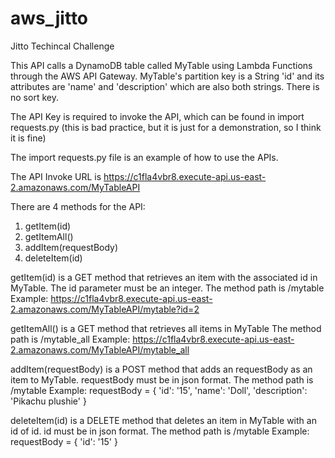 # aws_jitto
Jitto Techincal Challenge

This API calls a DynamoDB table called MyTable using Lambda Functions through the AWS API Gateway. MyTable's partition key is a String 'id' and its attributes are 'name' and 'description' which are also both strings. There is no sort key.

The API Key is required to invoke the API, which can be found in import requests.py (this is bad practice, but it is just for a demonstration, so I think it is fine)

The import requests.py file is an example of how to use the APIs.

The API Invoke URL is
https://c1fla4vbr8.execute-api.us-east-2.amazonaws.com/MyTableAPI

There are 4 methods for the API:
1. getItem(id)
2. getItemAll()
3. addItem(requestBody)
4. deleteItem(id)

getItem(id) is a GET method that retrieves an item with the associated id in MyTable. The id parameter must be an integer.
  The method path is /mytable
  Example:
  https://c1fla4vbr8.execute-api.us-east-2.amazonaws.com/MyTableAPI/mytable?id=2

getItemAll() is a GET method that retrieves all items in MyTable
  The method path is /mytable_all
  Example:
  https://c1fla4vbr8.execute-api.us-east-2.amazonaws.com/MyTableAPI/mytable_all

addItem(requestBody) is a POST method that adds an requestBody as an item to MyTable. requestBody must be in json format.
  The method path is /mytable
  Example:
  requestBody = {
    'id': '15',
    'name': 'Doll',
    'description': 'Pikachu plushie'
  }

deleteItem(id)  is a DELETE method that deletes an item in MyTable with an id of id. id must be in json format.
  The method path is /mytable
  Example:
  requestBody = {
    'id': '15'
  }
